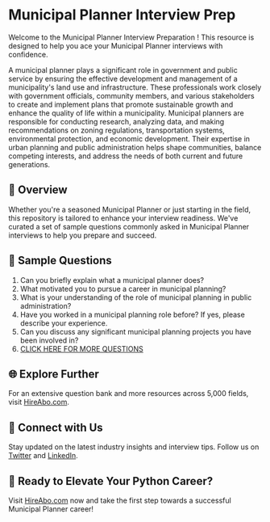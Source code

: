 # Municipal Planner Interview Prep

Welcome to the Municipal Planner Interview Preparation ! This resource is designed to help you ace your Municipal Planner interviews with confidence.

A municipal planner plays a significant role in government and public service by ensuring the effective development and management of a municipality's land use and infrastructure. These professionals work closely with government officials, community members, and various stakeholders to create and implement plans that promote sustainable growth and enhance the quality of life within a municipality. Municipal planners are responsible for conducting research, analyzing data, and making recommendations on zoning regulations, transportation systems, environmental protection, and economic development. Their expertise in urban planning and public administration helps shape communities, balance competing interests, and address the needs of both current and future generations.

## 🚀 Overview

Whether you're a seasoned Municipal Planner or just starting in the field, this repository is tailored to enhance your interview readiness. We've curated a set of sample questions commonly asked in Municipal Planner interviews to help you prepare and succeed.

## 📝 Sample Questions

1. Can you briefly explain what a municipal planner does?
2. What motivated you to pursue a career in municipal planning?
3. What is your understanding of the role of municipal planning in public administration?
4. Have you worked in a municipal planning role before? If yes, please describe your experience.
5. Can you discuss any significant municipal planning projects you have been involved in?
6. [CLICK HERE FOR MORE QUESTIONS](https://hireabo.com/job/17_0_8/Municipal%20Planner)

## 🌐 Explore Further

For an extensive question bank and more resources across 5,000 fields, visit [HireAbo.com](https://www.hireabo.com).

## 📱 Connect with Us

Stay updated on the latest industry insights and interview tips. Follow us on [Twitter](https://twitter.com/hireabo) and [LinkedIn](https://www.linkedin.com/in/hire-abo-3609972a8/).

## 🚀 Ready to Elevate Your Python Career?

Visit [HireAbo.com](https://www.hireabo.com) now and take the first step towards a successful Municipal Planner career!